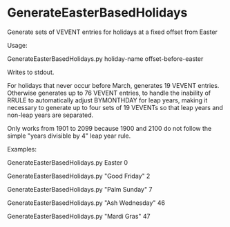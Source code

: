 # GenerateEasterBasedHolidays
Generate sets of VEVENT entries for holidays at a fixed offset from Easter

Usage:

  GenerateEasterBasedHolidays.py holiday-name offset-before-easter

Writes to stdout.

For holidays that never occur before March, generates 19 VEVENT entries.
Otherwise generates up to 76 VEVENT entries, to handle the inability of RRULE to automatically adjust BYMONTHDAY
for leap years, making it necessary to generate up to four sets of 19 VEVENTs so that leap years and non-leap
years are separated.

Only works from 1901 to 2099 because 1900 and 2100 do not follow the simple "years divisible by 4" leap year rule.

Examples:

  GenerateEasterBasedHolidays.py Easter           0
  
  GenerateEasterBasedHolidays.py "Good Friday"    2
  
  GenerateEasterBasedHolidays.py "Palm Sunday"    7
  
  GenerateEasterBasedHolidays.py "Ash Wednesday" 46
  
  GenerateEasterBasedHolidays.py "Mardi Gras"    47
